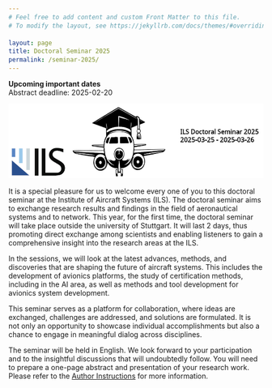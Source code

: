 ```yaml
---
# Feel free to add content and custom Front Matter to this file.
# To modify the layout, see https://jekyllrb.com/docs/themes/#overriding-theme-defaults

layout: page
title: Doctoral Seminar 2025
permalink: /seminar-2025/
---
```


<div class="alert alert-warning">
<strong>Upcoming important dates</strong><br />
Abstract deadline: 2025-02-20
</div>

![image](../assets/logo_doctoralseminar_2025.png)

It is a special pleasure for us to welcome every one of you to this doctoral seminar at the Institute of Aircraft Systems (ILS). 
The doctoral seminar aims to exchange research results and findings in the field of aeronautical systems and to network. 
This year, for the first time, the doctoral seminar will take place outside the university of Stuttgart.
It will last 2 days, thus promoting direct exchange among scientists and enabling listeners to gain a comprehensive insight into the research areas at the ILS.

In the sessions, we will look at the latest advances, methods, and discoveries that are shaping the future of aircraft systems. This includes the development of avionics platforms, the study of certification methods, including in the AI area, as well as methods and tool development for avionics system development.

This seminar serves as a platform for collaboration, where ideas are exchanged, challenges are addressed, and solutions are formulated. It is not only an opportunity to showcase individual accomplishments but also a chance to engage in meaningful dialog across disciplines.

The seminar will be held in English. 
We look forward to your participation and to the insightful discussions that will undoubtedly follow. 
You will need to prepare a one-page abstract and presentation of your research work. 
Please refer to the [Author Instructions](/seminar-2025/instructions/) for more information.

